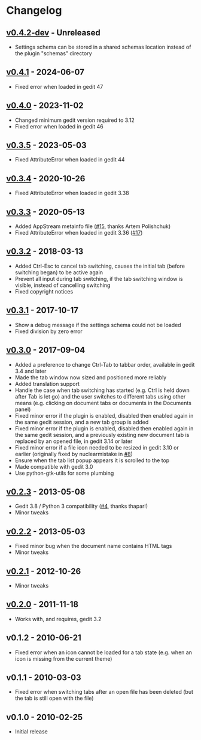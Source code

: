 # Changelog

## [v0.4.2-dev][Unreleased] - Unreleased
* Settings schema can be stored in a shared schemas location instead of
  the plugin "schemas" directory

## [v0.4.1] - 2024-06-07
* Fixed error when loaded in gedit 47

## [v0.4.0] - 2023-11-02
* Changed minimum gedit version required to 3.12
* Fixed error when loaded in gedit 46

## [v0.3.5] - 2023-05-03
* Fixed AttributeError when loaded in gedit 44

## [v0.3.4] - 2020-10-26
* Fixed AttributeError when loaded in gedit 3.38

## [v0.3.3] - 2020-05-13
* Added AppStream metainfo file ([#15], thanks Artem Polishchuk)
* Fixed AttributeError when loaded in gedit 3.36 ([#17])

## [v0.3.2] - 2018-03-13
* Added Ctrl-Esc to cancel tab switching, causes the initial tab (before
  switching began) to be active again
* Prevent all input during tab switching, if the tab switching window is
  visible, instead of cancelling switching
* Fixed copyright notices

## [v0.3.1] - 2017-10-17
* Show a debug message if the settings schema could not be loaded
* Fixed division by zero error

## [v0.3.0] - 2017-09-04
* Added a preference to change Ctrl-Tab to tabbar order, available
  in gedit 3.4 and later
* Made the tab window now sized and positioned more reliably
* Added translation support
* Handle the case when tab switching has started (e.g. Ctrl is held down
  after Tab is let go) and the user switches to different tabs using
  other means (e.g. clicking on document tabs or documents in the
  Documents panel)
* Fixed minor error if the plugin is enabled, disabled then enabled
  again in the same gedit session, and a new tab group is added
* Fixed minor error if the plugin is enabled, disabled then enabled
  again in the same gedit session, and a previously existing new
  document tab is replaced by an opened file, in gedit 3.14 or later
* Fixed minor error if a file icon needed to be resized in gedit 3.10 or
  earlier (originally fixed by nuclearmistake in [#8])
* Ensure when the tab list popup appears it is scrolled to the top
* Made compatible with gedit 3.0
* Use python-gtk-utils for some plumbing

## [v0.2.3] - 2013-05-08
* Gedit 3.8 / Python 3 compatibility ([#4], thanks thapar!)
* Minor tweaks

## [v0.2.2] - 2013-05-03
* Fixed minor bug when the document name contains HTML tags
* Minor tweaks

## [v0.2.1] - 2012-10-26
* Minor tweaks

## [v0.2.0] - 2011-11-18
* Works with, and requires, gedit 3.2

## v0.1.2 - 2010-06-21
* Fixed error when an icon cannot be loaded for a tab state (e.g. when
  an icon is missing from the current theme)

## v0.1.1 - 2010-03-03
* Fixed error when switching tabs after an open file has been deleted
  (but the tab is still open with the file)

## v0.1.0 - 2010-02-25
* Initial release


[Unreleased]: https://github.com/jefferyto/gedit-control-your-tabs/compare/v0.4.1...main
[v0.4.1]: https://github.com/jefferyto/gedit-control-your-tabs/compare/v0.4.0...v0.4.1
[v0.4.0]: https://github.com/jefferyto/gedit-control-your-tabs/compare/v0.3.5...v0.4.0
[v0.3.5]: https://github.com/jefferyto/gedit-control-your-tabs/compare/v0.3.4...v0.3.5
[v0.3.4]: https://github.com/jefferyto/gedit-control-your-tabs/compare/v0.3.3...v0.3.4
[v0.3.3]: https://github.com/jefferyto/gedit-control-your-tabs/compare/v0.3.2...v0.3.3
[v0.3.2]: https://github.com/jefferyto/gedit-control-your-tabs/compare/v0.3.1...v0.3.2
[v0.3.1]: https://github.com/jefferyto/gedit-control-your-tabs/compare/v0.3.0...v0.3.1
[v0.3.0]: https://github.com/jefferyto/gedit-control-your-tabs/compare/v0.2.3...v0.3.0
[v0.2.3]: https://github.com/jefferyto/gedit-control-your-tabs/compare/v0.2.2...v0.2.3
[v0.2.2]: https://github.com/jefferyto/gedit-control-your-tabs/compare/v0.2.1...v0.2.2
[v0.2.1]: https://github.com/jefferyto/gedit-control-your-tabs/compare/v0.2.0...v0.2.1
[v0.2.0]: https://github.com/jefferyto/gedit-control-your-tabs/compare/v0.1.2...v0.2.0

[#4]: https://github.com/jefferyto/gedit-control-your-tabs/pull/4
[#8]: https://github.com/jefferyto/gedit-control-your-tabs/pull/8
[#15]: https://github.com/jefferyto/gedit-control-your-tabs/pull/15
[#17]: https://github.com/jefferyto/gedit-control-your-tabs/issues/17
